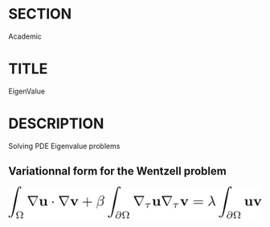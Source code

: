 # SECTION
Academic

# TITLE
EigenValue

# DESCRIPTION
Solving PDE Eigenvalue problems

## Variationnal form for the Wentzell problem
<img src="Tex/Wentzell.png" width="600px">


